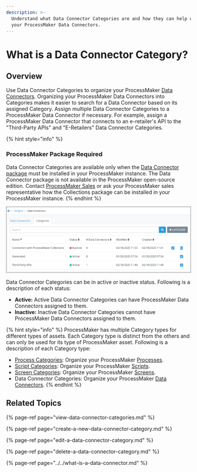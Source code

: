 ```yaml
---
description: >-
  Understand what Data Connector Categories are and how they can help organize
  your ProcessMaker Data Connectors.
---
```


# What is a Data Connector Category?

## Overview

Use Data Connector Categories to organize your ProcessMaker [Data Connectors](../../what-is-a-data-connector.md). Organizing your ProcessMaker Data Connectors into Categories makes it easier to search for a Data Connector based on its assigned Category. Assign multiple Data Connector Categories to a ProcessMaker Data Connector if necessary. For example, assign a ProcessMaker Data Connector that connects to an e-retailer's API to the "Third-Party APIs" and "E-Retailers" Data Connector Categories.

{% hint style="info" %}
### ProcessMaker Package Required

Data Connector Categories are available only when the [Data Connector package](../../../../package-development-distribution/package-a-connector/data-connector-package.md) must be installed in your ProcessMaker instance. The Data Connector package is not available in the ProcessMaker open-source edition. Contact [ProcessMaker Sales](https://www.processmaker.com/contact/) or ask your ProcessMaker sales representative how the Collections package can be installed in your ProcessMaker instance.
{% endhint %}

![&quot;Categories&quot; tab on the &quot;Data Connectors&quot; page displays all Data Connector Categories](../../../../.gitbook/assets/data-connector-categories-package.png)

Data Connector Categories can be in active or inactive status. Following is a description of each status:

* **Active:** Active Data Connector Categories can have ProcessMaker Data Connectors assigned to them.
* **Inactive:** Inactive Data Connector Categories cannot have ProcessMaker Data Connectors assigned to them.

{% hint style="info" %}
ProcessMaker has multiple Category types for different types of assets. Each Category type is distinct from the others and can only be used for its type of ProcessMaker asset. Following is a description of each Category type:

* [Process Categories](../../../viewing-processes/view-the-list-of-processes/manage-process-categories/what-is-a-process-category.md): Organize your ProcessMaker [Processes](../../../viewing-processes/what-is-a-process.md).
* [Script Categories](../../../scripts/manage-scripts/manage-script-categories/): Organize your ProcessMaker [Scripts](../../../scripts/what-is-a-script.md).
* [Screen Categories](../../../design-forms/manage-forms/manage-screen-categories/): Organize your ProcessMaker [Screens](../../../design-forms/what-is-a-form.md).
* Data Connector Categories: Organize your ProcessMaker [Data Connectors](../../what-is-a-data-connector.md).
{% endhint %}

## Related Topics

{% page-ref page="view-data-connector-categories.md" %}

{% page-ref page="create-a-new-data-connector-category.md" %}

{% page-ref page="edit-a-data-connector-category.md" %}

{% page-ref page="delete-a-data-connector-category.md" %}

{% page-ref page="../../what-is-a-data-connector.md" %}

